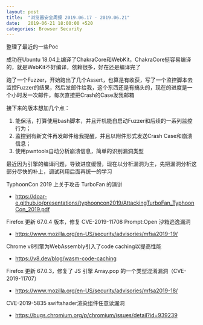 ```yaml
---
layout: post
title:  "浏览器安全周报 2019.06.17 - 2019.06.21"
date:   2019-06-21 18:00:00 +520
categories: Browser Security
---
```


整理了最近的一些Poc

成功在Ubuntu 18.04上编译了ChakraCore和WebKit，ChakraCore挺容易编译的，就是WebKit不好编译，依赖很多，好在还是编译完了

跑了一个Fuzzer，开始跑出了几个Assert，也算是有收获，写了一个监控脚本去监控Fuzzer的结果，然后发邮件给我，这个东西还是有搞头的，现在的进度是一个小时发一次邮件，每次直接把Crash的Case发我邮箱

接下来的版本想加几个点：
1. 能保活，打算使用bash脚本，并且开机能自启动Fuzzer和后续的一系列监控行为；
2. 监控到有新文件再发邮件给我提醒，并且以附件形式发送Crash Case和崩溃信息；
3. 使用pwntools自动分析崩溃信息，简单的识别漏洞类型

最近因为引擎的编译问题，导致进度缓慢，现在以分析漏洞为主，先把漏洞分析这部分尽快的补上，调试利用后面再统一的学习

TyphoonCon 2019 上关于攻击 TurboFan 的演讲
- https://doar-e.github.io/presentations/typhooncon2019/AttackingTurboFan_TyphoonCon_2019.pdf
   
Firefox 更新 67.0.4 版本，修复 CVE-2019-11708 Prompt:Open 沙箱逃逸漏洞
- https://www.mozilla.org/en-US/security/advisories/mfsa2019-19/

Chrome v8引擎为WebAssembly引入了code caching以提高性能
- https://v8.dev/blog/wasm-code-caching

Firefox 更新 67.0.3，修复了 JS 引擎 Array.pop 的一个类型混淆漏洞（CVE-2019-11707）
- https://www.mozilla.org/en-US/security/advisories/mfsa2019-18/

CVE-2019-5835 swiftshader渲染组件任意读漏洞
- https://bugs.chromium.org/p/chromium/issues/detail?id=939239